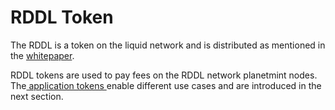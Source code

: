 # RDDL Token

The RDDL is a token on the liquid network and is distributed as mentioned in the [whitepaper](https://static1.squarespace.com/static/6415d117eeef9450d9d98983/t/64184e907eadfe039cbce27a/1679314578865/The+RDDL+Network+-+Vision+for+a+Physical+Trust+Layer+-+v1.3.pdf).

RDDL tokens are used to pay fees on the RDDL network planetmint nodes. The[ application tokens ](application-tokens.md)enable different use cases and are introduced in the next section.&#x20;
